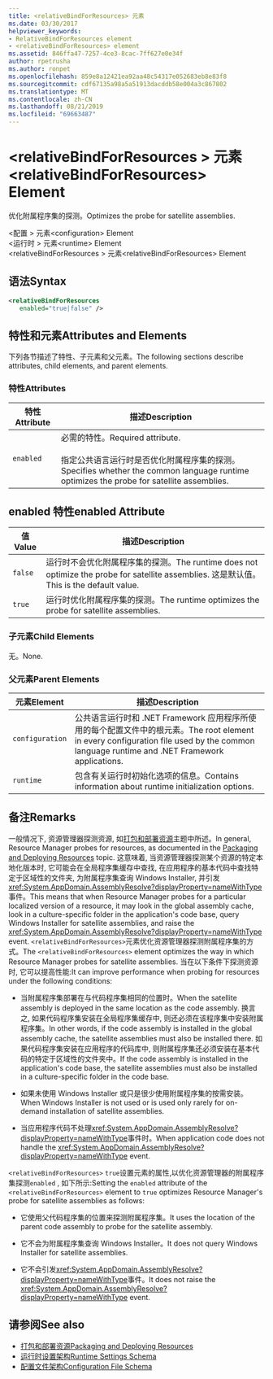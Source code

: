 ```yaml
---
title: <relativeBindForResources> 元素
ms.date: 03/30/2017
helpviewer_keywords:
- RelativeBindForResources element
- <relativeBindForResources> element
ms.assetid: 846ffa47-7257-4ce3-8cac-7ff627e0e34f
author: rpetrusha
ms.author: ronpet
ms.openlocfilehash: 859e8a12421ea92aa48c54317e052683eb8e83f8
ms.sourcegitcommit: cdf67135a98a5a51913dacddb58e004a3c867802
ms.translationtype: MT
ms.contentlocale: zh-CN
ms.lasthandoff: 08/21/2019
ms.locfileid: "69663487"
---
```

# <a name="relativebindforresources-element"></a><span data-ttu-id="2def6-102">\<relativeBindForResources > 元素</span><span class="sxs-lookup"><span data-stu-id="2def6-102">\<relativeBindForResources> Element</span></span>
<span data-ttu-id="2def6-103">优化附属程序集的探测。</span><span class="sxs-lookup"><span data-stu-id="2def6-103">Optimizes the probe for satellite assemblies.</span></span>  
  
 <span data-ttu-id="2def6-104">\<配置 > 元素</span><span class="sxs-lookup"><span data-stu-id="2def6-104">\<configuration> Element</span></span>  
<span data-ttu-id="2def6-105">\<运行时 > 元素</span><span class="sxs-lookup"><span data-stu-id="2def6-105">\<runtime> Element</span></span>  
<span data-ttu-id="2def6-106">\<relativeBindForResources > 元素</span><span class="sxs-lookup"><span data-stu-id="2def6-106">\<relativeBindForResources> Element</span></span>  
  
## <a name="syntax"></a><span data-ttu-id="2def6-107">语法</span><span class="sxs-lookup"><span data-stu-id="2def6-107">Syntax</span></span>  
  
```xml
<relativeBindForResources    
   enabled="true|false" />  
```  
  
## <a name="attributes-and-elements"></a><span data-ttu-id="2def6-108">特性和元素</span><span class="sxs-lookup"><span data-stu-id="2def6-108">Attributes and Elements</span></span>  
 <span data-ttu-id="2def6-109">下列各节描述了特性、子元素和父元素。</span><span class="sxs-lookup"><span data-stu-id="2def6-109">The following sections describe attributes, child elements, and parent elements.</span></span>  
  
### <a name="attributes"></a><span data-ttu-id="2def6-110">特性</span><span class="sxs-lookup"><span data-stu-id="2def6-110">Attributes</span></span>  
  
|<span data-ttu-id="2def6-111">特性</span><span class="sxs-lookup"><span data-stu-id="2def6-111">Attribute</span></span>|<span data-ttu-id="2def6-112">描述</span><span class="sxs-lookup"><span data-stu-id="2def6-112">Description</span></span>|  
|---------------|-----------------|  
|`enabled`|<span data-ttu-id="2def6-113">必需的特性。</span><span class="sxs-lookup"><span data-stu-id="2def6-113">Required attribute.</span></span><br /><br /> <span data-ttu-id="2def6-114">指定公共语言运行时是否优化附属程序集的探测。</span><span class="sxs-lookup"><span data-stu-id="2def6-114">Specifies whether the common language runtime optimizes the probe for satellite assemblies.</span></span>|  
  
## <a name="enabled-attribute"></a><span data-ttu-id="2def6-115">enabled 特性</span><span class="sxs-lookup"><span data-stu-id="2def6-115">enabled Attribute</span></span>  
  
|<span data-ttu-id="2def6-116">值</span><span class="sxs-lookup"><span data-stu-id="2def6-116">Value</span></span>|<span data-ttu-id="2def6-117">描述</span><span class="sxs-lookup"><span data-stu-id="2def6-117">Description</span></span>|  
|-----------|-----------------|  
|`false`|<span data-ttu-id="2def6-118">运行时不会优化附属程序集的探测。</span><span class="sxs-lookup"><span data-stu-id="2def6-118">The runtime does not optimize the probe for satellite assemblies.</span></span> <span data-ttu-id="2def6-119">这是默认值。</span><span class="sxs-lookup"><span data-stu-id="2def6-119">This is the default value.</span></span>|  
|`true`|<span data-ttu-id="2def6-120">运行时优化附属程序集的探测。</span><span class="sxs-lookup"><span data-stu-id="2def6-120">The runtime optimizes the probe for satellite assemblies.</span></span>|  
  
### <a name="child-elements"></a><span data-ttu-id="2def6-121">子元素</span><span class="sxs-lookup"><span data-stu-id="2def6-121">Child Elements</span></span>  
 <span data-ttu-id="2def6-122">无。</span><span class="sxs-lookup"><span data-stu-id="2def6-122">None.</span></span>  
  
### <a name="parent-elements"></a><span data-ttu-id="2def6-123">父元素</span><span class="sxs-lookup"><span data-stu-id="2def6-123">Parent Elements</span></span>  
  
|<span data-ttu-id="2def6-124">元素</span><span class="sxs-lookup"><span data-stu-id="2def6-124">Element</span></span>|<span data-ttu-id="2def6-125">描述</span><span class="sxs-lookup"><span data-stu-id="2def6-125">Description</span></span>|  
|-------------|-----------------|  
|`configuration`|<span data-ttu-id="2def6-126">公共语言运行时和 .NET Framework 应用程序所使用的每个配置文件中的根元素。</span><span class="sxs-lookup"><span data-stu-id="2def6-126">The root element in every configuration file used by the common language runtime and .NET Framework applications.</span></span>|  
|`runtime`|<span data-ttu-id="2def6-127">包含有关运行时初始化选项的信息。</span><span class="sxs-lookup"><span data-stu-id="2def6-127">Contains information about runtime initialization options.</span></span>|  
  
## <a name="remarks"></a><span data-ttu-id="2def6-128">备注</span><span class="sxs-lookup"><span data-stu-id="2def6-128">Remarks</span></span>  
 <span data-ttu-id="2def6-129">一般情况下, 资源管理器探测资源, 如[打包和部署资源](../../../resources/packaging-and-deploying-resources-in-desktop-apps.md)主题中所述。</span><span class="sxs-lookup"><span data-stu-id="2def6-129">In general, Resource Manager probes for resources, as documented in the [Packaging and Deploying Resources](../../../resources/packaging-and-deploying-resources-in-desktop-apps.md) topic.</span></span> <span data-ttu-id="2def6-130">这意味着, 当资源管理器探测某个资源的特定本地化版本时, 它可能会在全局程序集缓存中查找, 在应用程序的基本代码中查找特定于区域性的文件夹, 为附属程序集查询 Windows Installer, 并引发<xref:System.AppDomain.AssemblyResolve?displayProperty=nameWithType>事件。</span><span class="sxs-lookup"><span data-stu-id="2def6-130">This means that when Resource Manager probes for a particular localized version of a resource, it may look in the global assembly cache, look in a culture-specific folder in the application's code base, query Windows Installer for satellite assemblies, and raise the <xref:System.AppDomain.AssemblyResolve?displayProperty=nameWithType> event.</span></span> <span data-ttu-id="2def6-131">`<relativeBindForResources>`元素优化资源管理器探测附属程序集的方式。</span><span class="sxs-lookup"><span data-stu-id="2def6-131">The `<relativeBindForResources>` element optimizes the way in which Resource Manager probes for satellite assemblies.</span></span> <span data-ttu-id="2def6-132">当在以下条件下探测资源时, 它可以提高性能:</span><span class="sxs-lookup"><span data-stu-id="2def6-132">It can improve performance when probing for resources under the following conditions:</span></span>  
  
- <span data-ttu-id="2def6-133">当附属程序集部署在与代码程序集相同的位置时。</span><span class="sxs-lookup"><span data-stu-id="2def6-133">When the satellite assembly is deployed in the same location as the code assembly.</span></span> <span data-ttu-id="2def6-134">换言之, 如果代码程序集安装在全局程序集缓存中, 则还必须在该程序集中安装附属程序集。</span><span class="sxs-lookup"><span data-stu-id="2def6-134">In other words, if the code assembly is installed in the global assembly cache, the satellite assemblies must also be installed there.</span></span> <span data-ttu-id="2def6-135">如果代码程序集安装在应用程序的代码库中, 则附属程序集还必须安装在基本代码的特定于区域性的文件夹中。</span><span class="sxs-lookup"><span data-stu-id="2def6-135">If the code assembly is installed in the application's code base, the satellite assemblies must also be installed in a culture-specific folder in the code base.</span></span>  
  
- <span data-ttu-id="2def6-136">如果未使用 Windows Installer 或只是很少使用附属程序集的按需安装。</span><span class="sxs-lookup"><span data-stu-id="2def6-136">When Windows Installer is not used or is used only rarely for on-demand installation of satellite assemblies.</span></span>  
  
- <span data-ttu-id="2def6-137">当应用程序代码不处理<xref:System.AppDomain.AssemblyResolve?displayProperty=nameWithType>事件时。</span><span class="sxs-lookup"><span data-stu-id="2def6-137">When application code does not handle the <xref:System.AppDomain.AssemblyResolve?displayProperty=nameWithType> event.</span></span>  
  
 <span data-ttu-id="2def6-138">`<relativeBindForResources>` `true`设置元素的属性,以优化资源管理器的附属程序集探测`enabled` , 如下所示:</span><span class="sxs-lookup"><span data-stu-id="2def6-138">Setting the `enabled` attribute of the `<relativeBindForResources>` element to `true` optimizes Resource Manager's probe for satellite assemblies as follows:</span></span>  
  
- <span data-ttu-id="2def6-139">它使用父代码程序集的位置来探测附属程序集。</span><span class="sxs-lookup"><span data-stu-id="2def6-139">It uses the location of the parent code assembly to probe for the satellite assembly.</span></span>  
  
- <span data-ttu-id="2def6-140">它不会为附属程序集查询 Windows Installer。</span><span class="sxs-lookup"><span data-stu-id="2def6-140">It does not query Windows Installer for satellite assemblies.</span></span>  
  
- <span data-ttu-id="2def6-141">它不会引发<xref:System.AppDomain.AssemblyResolve?displayProperty=nameWithType>事件。</span><span class="sxs-lookup"><span data-stu-id="2def6-141">It does not raise the <xref:System.AppDomain.AssemblyResolve?displayProperty=nameWithType> event.</span></span>  
  
## <a name="see-also"></a><span data-ttu-id="2def6-142">请参阅</span><span class="sxs-lookup"><span data-stu-id="2def6-142">See also</span></span>

- [<span data-ttu-id="2def6-143">打包和部署资源</span><span class="sxs-lookup"><span data-stu-id="2def6-143">Packaging and Deploying Resources</span></span>](../../../resources/packaging-and-deploying-resources-in-desktop-apps.md)
- [<span data-ttu-id="2def6-144">运行时设置架构</span><span class="sxs-lookup"><span data-stu-id="2def6-144">Runtime Settings Schema</span></span>](index.md)
- [<span data-ttu-id="2def6-145">配置文件架构</span><span class="sxs-lookup"><span data-stu-id="2def6-145">Configuration File Schema</span></span>](../index.md)
